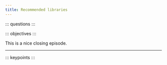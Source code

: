 ```yaml
---
title: Recommended libraries
---
```


::: questions
:::

::: objectives
:::

This is a nice closing episode.

---

::: keypoints
:::


